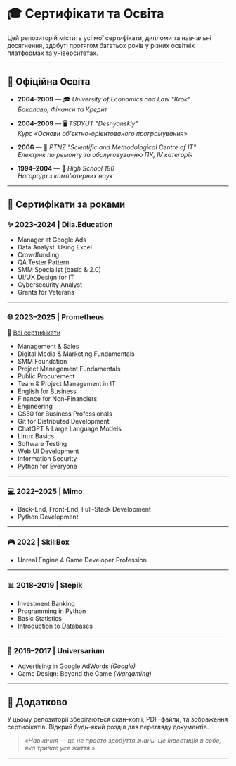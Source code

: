 # 🎓 Сертифікати та Освіта

Цей репозиторій містить усі мої сертифікати, дипломи та навчальні досягнення, здобуті протягом багатьох років у різних освітніх платформах та університетах.

---

## 🏫 Офіційна Освіта

- **2004–2009** — 🎓 _University of Economics and Law "Krok"_  
  _Бакалавр, Фінанси та Кредит_

- **2004–2009** — 🖥 _TSDYUT "Desnyanskiy"_  
  _Курс «Основи об'єктно-орієнтованого програмування»_

- **2006** — 🔧 _PTNZ "Scientific and Methodological Centre of IT"_  
  _Електрик по ремонту та обслуговуванню ПК, IV категорія_

- **1994–2004** — 🏅 _High School 180_  
  _Нагорода з комп'ютерних наук_

---

## 📜 Сертифікати за роками

### ✨ 2023–2024 | Diia.Education

- Manager at Google Ads  
- Data Analyst. Using Excel  
- Сrowdfunding  
- QA Tester Pattern  
- SMM Specialist (basic & 2.0)  
- UI/UX Design for IT  
- Cybersecurity Analyst  
- Grants for Veterans  

---

### 🌐 2023–2025 | Prometheus  
🔗 [Всі сертифікати](https://apps.prometheus.org.ua/profile/u/Vlad_Zabela)

- Management & Sales  
- Digital Media & Marketing Fundamentals  
- SMM Foundation  
- Project Management Fundamentals  
- Public Procurement  
- Team & Project Management in IT  
- English for Business  
- Finance for Non-Financiers  
- Engineering  
- CS50 for Business Professionals  
- Git for Distributed Development  
- ChatGPT & Large Language Models  
- Linux Basics  
- Software Testing  
- Web UI Development  
- Information Security  
- Python for Everyone  

---

### 💻 2022–2025 | Mimo

- Back-End, Front-End, Full-Stack Development  
- Python Development  

---

### 🎮 2022 | SkillBox

- Unreal Engine 4 Game Developer Profession  

---

### 📊 2018–2019 | Stepik

- Investment Banking  
- Programming in Python  
- Basic Statistics  
- Introduction to Databases  

---

### 📢 2016–2017 | Universarium

- Advertising in Google AdWords *(Google)*  
- Game Design: Beyond the Game *(Wargaming)*  

---

## 🙌 Додатково

У цьому репозиторії зберігаються скан-копії, PDF-файли, та зображення сертифікатів. Відкрий будь-який розділ для перегляду документів.

> _«Навчання — це не просто здобуття знань. Це інвестиція в себе, яка триває усе життя.»_

---
